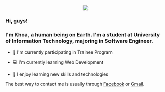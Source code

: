 <div align="center">
  <img src="https://miro.medium.com/max/640/1*mr7WXw8tgpMhqugKP2WhrA.gif" align="center" />
</div>

### Hi, guys!

### I'm **Khoa**, a human being on Earth. I'm a student at University of Information Technology, majoring in Software Engineer.

- 🐬 I'm currently participating in Trainee Program

- 💻 I'm currently learning Web Development

- 🌱 I enjoy learning new skills and technologies

The best way to contact me is usually through [Facebook](https://www.facebook.com/profile.php?id=100009336035560) or [Gmail](https://mail.google.com/mail/u/1/#inbox).
